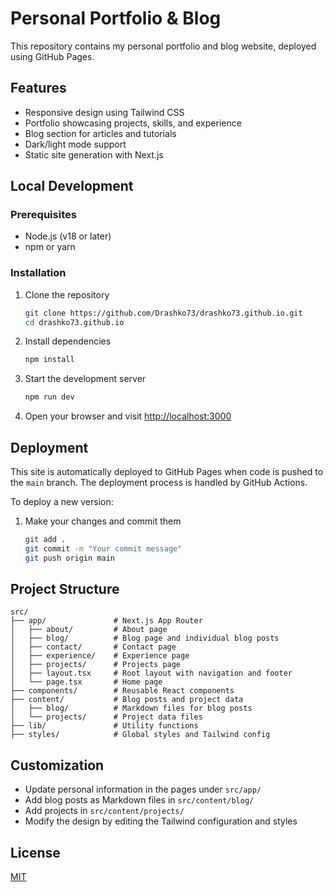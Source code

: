 # Personal Portfolio & Blog

This repository contains my personal portfolio and blog website, deployed using GitHub Pages.

## Features

- Responsive design using Tailwind CSS
- Portfolio showcasing projects, skills, and experience
- Blog section for articles and tutorials
- Dark/light mode support
- Static site generation with Next.js

## Local Development

### Prerequisites

- Node.js (v18 or later)
- npm or yarn

### Installation

1. Clone the repository
   ```bash
   git clone https://github.com/Drashko73/drashko73.github.io.git
   cd drashko73.github.io
   ```

2. Install dependencies
   ```bash
   npm install
   ```

3. Start the development server
   ```bash
   npm run dev
   ```

4. Open your browser and visit [http://localhost:3000](http://localhost:3000)

## Deployment

This site is automatically deployed to GitHub Pages when code is pushed to the `main` branch. The deployment process is handled by GitHub Actions.

To deploy a new version:

1. Make your changes and commit them
   ```bash
   git add .
   git commit -m "Your commit message"
   git push origin main
   ```

## Project Structure

```
src/
├── app/               # Next.js App Router
│   ├── about/         # About page
│   ├── blog/          # Blog page and individual blog posts
│   ├── contact/       # Contact page
│   ├── experience/    # Experience page
│   ├── projects/      # Projects page
│   ├── layout.tsx     # Root layout with navigation and footer
│   └── page.tsx       # Home page
├── components/        # Reusable React components
├── content/           # Blog posts and project data
│   ├── blog/          # Markdown files for blog posts
│   └── projects/      # Project data files
├── lib/               # Utility functions
├── styles/            # Global styles and Tailwind config
```

## Customization

- Update personal information in the pages under `src/app/`
- Add blog posts as Markdown files in `src/content/blog/`
- Add projects in `src/content/projects/`
- Modify the design by editing the Tailwind configuration and styles

## License

[MIT](LICENSE)